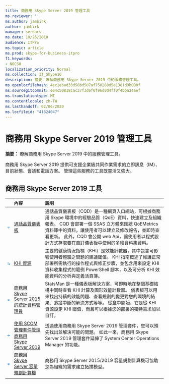 ```yaml
---
title: 商務用 Skype Server 2019 管理工具
ms.reviewer: ''
ms.author: jambirk
author: jambirk
manager: serdars
ms.date: 10/26/2018
audience: ITPro
ms.topic: article
ms.prod: skype-for-business-itpro
f1.keywords:
- NOCSH
localization_priority: Normal
ms.collection: IT_Skype16
description: 摘要：瞭解商務用 Skype Server 2019 中的服務管理工具。
ms.openlocfilehash: 4ec1ebad33d58bd507af750260d5e1381d9b000f
ms.sourcegitcommit: e64c50818cac37f3d6f0f96d0d4ff0f4bba24aef
ms.translationtype: MT
ms.contentlocale: zh-TW
ms.lasthandoff: 02/06/2020
ms.locfileid: "41824047"
---
```

# <a name="skype-for-business-server-2019-management-tools"></a>商務用 Skype Server 2019 管理工具
 
**摘要：** 瞭解商務用 Skype Server 2019 中的服務管理工具。
  
商務用 Skype Server 2019 提供可支援企業級共同作業需求的立即訊息（IM）、目前狀態、會議和電話方案。 管理這些服務的工具既靈活又強大。
  
## <a name="skype-for-business-server-2019-tools"></a>商務用 Skype Server 2019 工具

||**內容**|**說明**|
|:-----|:-----|:-----|
|![儀表板圖示](../SfbServer/media/144fef0b-3ff0-4298-8b03-978bda9e923b.png)|[通話品質儀表板](https://go.microsoft.com/fwlink/p/?LinkId=534842) <br/> |通話品質儀表板（CQD）是一種網頁入口網站，可根據商務用 Skype 環境中的經驗品質（QoE）資料，快速建立及組織報表。 CQD 會部署一個 SSAS 立方體來匯總 QoEMetrics 資料庫中的資料，讓使用者可以建立及修改報告，並即時查看更新。 此外，CQD 會公開 web Api，讓使用者以程式設計方式存取要在自訂儀表板中使用的多維資料集資料。  <br/> |
|![KHI 圖示](../SfbServer/media/8759b767-b689-4a95-94a5-5b27c5688688.png)|[KHI 資源](https://www.microsoft.com/download/details.aspx?id=57519) <br/> |主要的健康情況指標（KHI）是效能計數器，其中包含可影響使用者體驗之問題的建議閾值。 KHI 指南概述了維護正常部署所需執行的操作程式與修正步驟，並包含用來設定 KHI 資料收集程式的範例 PowerShell 腳本，以及可分析 KHI 效能資料的分析與定義活頁簿。  <br/> |
|![儀表板圖示](../SfbServer/media/144fef0b-3ff0-4298-8b03-978bda9e923b.png)|[商務用 Skype Server 2015 的統計資料管理員](../SfbServer/management-tools/statistics-manager/statistics-manager.md) <br/> |StatsMan 是一種儀表板解決方案，可即時地在整個基礎結構中同時查看 KHI 計算及圖形效能計數器。 儀表板可以用來找出持續的效能問題、查看規劃的變更對您的環境的結果、追蹤中斷的解決方式等等。 從盒中開始，它是從 KHI 資源設定 KHI 閾值，而且可以根據您的部署的獨特需求加以自訂。  <br/> |
|![SCOM 圖示](../SfbServer/media/3a7601cb-dd2f-4606-8a3b-07c7abdc091a.png)|[使用 SCOM 管理套件管理商務用 Skype Server 2019](tools/scom-management-pack-use-2019.md) <br/> |透過使用商務用 Skype Server 2019 管理套件，您可以預先找出並解決可能的問題。 如此一來，商務用 Skype Server 2019 管理套件延伸了 System Center Operations Manager 的功能。  <br/> |
|![儀表板圖示](../SfbServer/media/144fef0b-3ff0-4298-8b03-978bda9e923b.png)|[商務用 Skype Server 容量規劃計算機](../SfbServer/management-tools/capacity-planning-calculator.md) <br/> |商務用 Skype Server 2015/2019 容量規劃計算機可協助您為組織的需求建立拓撲模型。  <br/> |
||
